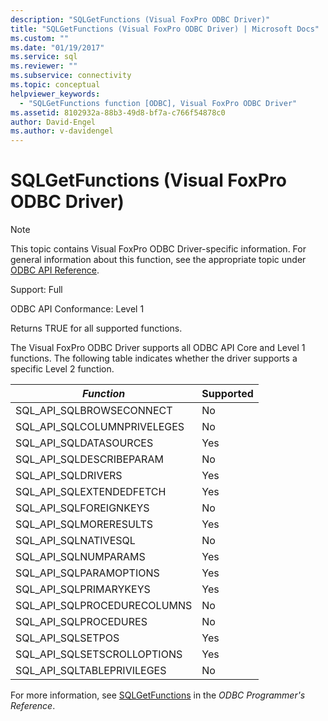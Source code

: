 ```yaml
---
description: "SQLGetFunctions (Visual FoxPro ODBC Driver)"
title: "SQLGetFunctions (Visual FoxPro ODBC Driver) | Microsoft Docs"
ms.custom: ""
ms.date: "01/19/2017"
ms.service: sql
ms.reviewer: ""
ms.subservice: connectivity
ms.topic: conceptual
helpviewer_keywords: 
  - "SQLGetFunctions function [ODBC], Visual FoxPro ODBC Driver"
ms.assetid: 8102932a-88b3-49d8-bf7a-c766f54878c0
author: David-Engel
ms.author: v-davidengel
---
```

# SQLGetFunctions (Visual FoxPro ODBC Driver)
> [!NOTE]  
>  This topic contains Visual FoxPro ODBC Driver-specific information. For general information about this function, see the appropriate topic under [ODBC API Reference](../../odbc/reference/syntax/odbc-api-reference.md).  
  
 Support: Full  
  
 ODBC API Conformance: Level 1  
  
 Returns TRUE for all supported functions.  
  
 The Visual FoxPro ODBC Driver supports all ODBC API Core and Level 1 functions. The following table indicates whether the driver supports a specific Level 2 function.  
  
|*Function*|Supported|  
|----------------|---------------|  
|SQL_API_SQLBROWSECONNECT|No|  
|SQL_API_SQLCOLUMNPRIVELEGES|No|  
|SQL_API_SQLDATASOURCES|Yes|  
|SQL_API_SQLDESCRIBEPARAM|No|  
|SQL_API_SQLDRIVERS|Yes|  
|SQL_API_SQLEXTENDEDFETCH|Yes|  
|SQL_API_SQLFOREIGNKEYS|No|  
|SQL_API_SQLMORERESULTS|Yes|  
|SQL_API_SQLNATIVESQL|No|  
|SQL_API_SQLNUMPARAMS|Yes|  
|SQL_API_SQLPARAMOPTIONS|Yes|  
|SQL_API_SQLPRIMARYKEYS|Yes|  
|SQL_API_SQLPROCEDURECOLUMNS|No|  
|SQL_API_SQLPROCEDURES|No|  
|SQL_API_SQLSETPOS|Yes|  
|SQL_API_SQLSETSCROLLOPTIONS|Yes|  
|SQL_API_SQLTABLEPRIVILEGES|No|  
  
 For more information, see [SQLGetFunctions](../../odbc/reference/syntax/sqlgetfunctions-function.md) in the *ODBC Programmer's Reference*.
